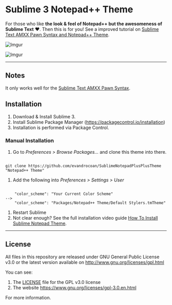 Sublime 3 Notepad++ Theme
===============================

For those who like <strong>the look & feel of Notepad++ but the awesomeness of Sublime Text</strong> &#10084;.
Then this is for you! See a improved tutorial on [Sublime Text AMXX Pawn Syntax and Notepad++ Theme](https://forums.alliedmods.net/showthread.php?t=287196).

![Imgur](http://i.imgur.com/iXk6Qpb.png)

![Imgur](http://i.imgur.com/BXfaFSv.png)



___
## Notes

It only works well for the [Sublime Text AMXX Pawn Syntax](https://github.com/evandrocoan/SublimeAmxxPawn).



## Installation

1. Download & Install Sublime 3.
1. Install Sublime Package Manager (https://packagecontrol.io/installation)
1. Installation is performed via Package Control.


### Manual Installation

1. Go to <i>Preferences > Browse Packages...</i> and clone this theme into there.
<pre><code>
git clone https://github.com/evandrocoan/SublimeNotepadPlusPlusTheme "Notepad++ Theme"
</code></pre>
1. Add the following into <i>Preferences > Settings > User</i>
<pre><code>
    "color_scheme": "Your Current Color Scheme"
-->
    "color_scheme": "Packages/Notepad++ Theme/Default Stylers.tmTheme"
</code></pre>
1. Restart Sublime
1. Not clear enough? See the full installation video guide [How To Install Sublime Notepad Theme](https://vid.me/DXOc).



___
## License

All files in this repository are released under GNU General Public License v3.0
or the latest version available on http://www.gnu.org/licenses/gpl.html

You can see:

1. The [LICENSE](LICENSE) file for the GPL v3.0 license
1. The website https://www.gnu.org/licenses/gpl-3.0.en.html

For more information.




